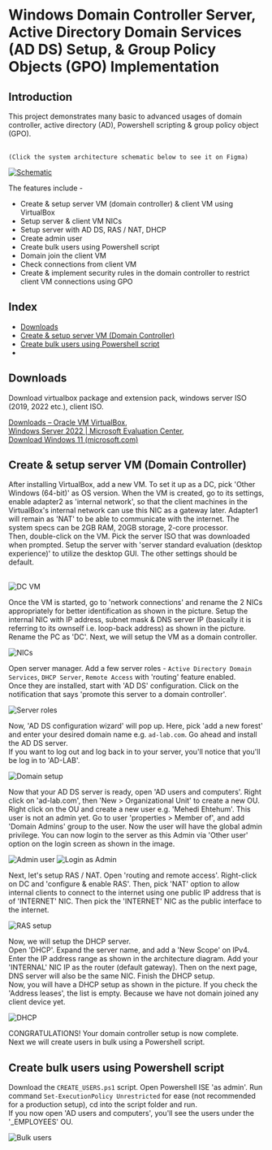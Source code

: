 <h1>Windows Domain Controller Server, Active Directory Domain Services (AD DS) Setup, & Group Policy Objects (GPO) Implementation</h1>

<h2>Introduction</h2>
This project demonstrates many basic to advanced usages of domain controller, active directory (AD), Powershell scripting & group policy object (GPO).
</br></br>

`(Click the system architecture schematic below to see it on Figma)`

[![Schematic](https://github.com/MehediEhteshum/adds-gpo/blob/main/screenshots/Screenshot%202023-09-19%20172551.png)](https://www.figma.com/file/rFRTPwspiE9JIS8MRxIHc1/Windows-Domain-Controller-(Active-Directory-DS)-Schematic?type=whiteboard&node-id=0%3A1&t=cPZLwiZedmpp0mul-1)

The features include -

- Create & setup server VM (domain controller) & client VM using VirtualBox
- Setup server & client VM NICs
- Setup server with AD DS, RAS / NAT, DHCP
- Create admin user
- Create bulk users using Powershell script
- Domain join the client VM
- Check connections from client VM
- Create & implement security rules in the domain controller to restrict client VM connections using GPO

<h2>Index</h2>

- [Downloads](#downloads)
- [Create & setup server VM (Domain Controller)](#create--setup-server-vm-domain-controller)
- [Create bulk users using Powershell script](#create-bulk-users-using-powershell-script)
- 
<h2>Downloads</h2>
Download virtualbox package and extension pack, windows server ISO (2019, 2022 etc.), client ISO.
</br>

[Downloads – Oracle VM VirtualBox](https://www.virtualbox.org/wiki/Downloads),</br>
[Windows Server 2022 | Microsoft Evaluation Center](https://www.microsoft.com/en-us/evalcenter/download-windows-server-2022),</br>
[Download Windows 11 (microsoft.com)](https://www.microsoft.com/en-ca/software-download/windows11)</br>

<h2>Create & setup server VM (Domain Controller)</h2>
After installing VirtualBox, add a new VM. To set it up as a DC, pick 'Other Windows (64-bit)' as OS version. When the VM is created, go to its settings, enable adapter2 as 'internal network', so that the client machines in the VirtualBox's internal network can use this NIC as a gateway later. Adapter1 will remain as 'NAT' to be able to communicate with the internet. The system specs can be 2GB RAM, 20GB storage, 2-core processor.</br>
Then, double-click on the VM. Pick the server ISO that was downloaded when prompted. Setup the server with 'server standard evaluation (desktop experience)' to utilize the desktop GUI. The other settings should be default.
</br></br>

![DC VM](https://github.com/MehediEhteshum/adds-gpo/blob/main/screenshots/Screenshot%202023-09-17%20235927.png)

Once the VM is started, go to 'network connections' and rename the 2 NICs appropriately for better identification as shown in the picture. Setup the internal NIC with IP address, subnet mask & DNS server IP (basically it is referring to its ownself i.e. loop-back address) as shown in the picture.</br>
Rename the PC as 'DC'. Next, we will setup the VM as a domain controller.
</br>

![NICs](https://github.com/MehediEhteshum/adds-gpo/blob/main/screenshots/Screenshot%202023-09-18%20154140.png)

Open server manager. Add a few server roles - `Active Directory Domain Services`, `DHCP Server`, `Remote Access` with 'routing' feature enabled.</br>
Once they are installed, start with 'AD DS' configuration. Click on the notification that says 'promote this server to a domain controller'. 
</br>

![Server roles](https://github.com/MehediEhteshum/adds-gpo/blob/main/screenshots/Screenshot%202023-09-18%20161028.png)

Now, 'AD DS configuration wizard' will pop up. Here, pick 'add a new forest' and enter your desired domain name e.g. `ad-lab.com`. Go ahead and install the AD DS server.</br>
If you want to log out and log back in to your server, you'll notice that you'll be log in to 'AD-LAB'.
</br>

![Domain setup](https://github.com/MehediEhteshum/adds-gpo/blob/main/screenshots/Screenshot%202023-09-18%20170637.png)

Now that your AD DS server is ready, open 'AD users and computers'. Right click on 'ad-lab.com', then 'New > Organizational Unit' to create a new OU.</br>
Right click on the OU and create a new user e.g. 'Mehedi Ehtehum'. This user is not an admin yet. Go to user 'properties > Member of', and add 'Domain Admins' group to the user.
Now the user will have the global admin privilege. You can now login to the server as this Admin via 'Other user' option on the login screen as shown in the image.
</br>

![Admin user](https://github.com/MehediEhteshum/adds-gpo/blob/main/screenshots/Screenshot%202023-09-18%20172316.png)
![Login as Admin](https://github.com/MehediEhteshum/adds-gpo/blob/main/screenshots/Screenshot%202023-09-18%20172757.png)

Next, let's setup RAS / NAT. Open 'routing and remote access'. Right-click on DC and 'configure & enable RAS'. Then, pick 'NAT' option to allow internal clients to connect to the internet using one public IP address that is of 'INTERNET' NIC. Then pick the 'INTERNET' NIC as the public interface to the internet.</br>

![RAS setup](https://github.com/MehediEhteshum/adds-gpo/blob/main/screenshots/Screenshot%202023-09-18%20173247.png)

Now, we will setup the DHCP server.</br>
Open 'DHCP'. Expand the server name, and add a 'New Scope' on IPv4. Enter the IP address range as shown in the architecture diagram. Add your 'INTERNAL' NIC IP as the router (default gateway). Then on the next page, DNS server will also be the same NIC. Finish the DHCP setup.</br>
Now, you will have a DHCP setup as shown in the picture. If you check the 'Address leases', the list is empty. Because we have not domain joined any client device yet.
</br>

![DHCP](https://github.com/MehediEhteshum/adds-gpo/blob/main/screenshots/Screenshot%202023-09-18%20173915.png)

CONGRATULATIONS! Your domain controller setup is now complete.</br>
Next we will create users in bulk using a Powershell script.

<h2>Create bulk users using Powershell script</h2>

Download the `CREATE_USERS.ps1` script. Open Powershell ISE 'as admin'. Run command `Set-ExecutionPolicy Unrestricted` for ease (not recommended for a production setup), cd into the script folder and run.</br>
If you now open 'AD users and computers', you'll see the users under the '_EMPLOYEES' OU.
</br>

![Bulk users](https://github.com/MehediEhteshum/adds-gpo/blob/main/screenshots/Screenshot%202023-09-18%20175949.png)

